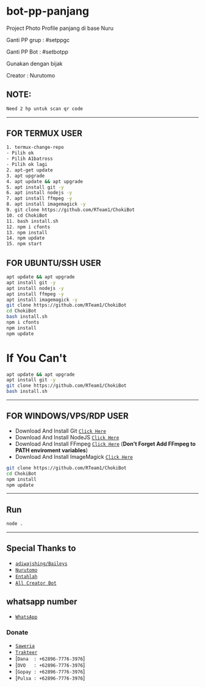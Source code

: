 # bot-pp-panjang
Project Photo Profile panjang di base Nuru



Ganti PP grup : 
#setppgc 

Ganti PP Bot :
#setbotpp





Gunakan dengan bijak



Creator : Nurutomo

## NOTE: 
```bash
Need 2 hp untuk scan qr code
```
------------
## FOR TERMUX USER

```bash
1. termux-change-repo
- Pilih ok
- Pilih A1batross
- Pilih ok lagi
2. apt-get update
3. apt upgrade
4. apt update && apt upgrade
5. apt install git -y
6. apt install nodejs -y
7. apt install ffmpeg -y
8. apt install imagemagick -y
9. git clone https://github.com/RTeam1/ChokiBot
10. cd ChokiBot
11. bash install.sh
12. npm i cfonts
13. npm install
14. npm update
15. npm start
```

## FOR UBUNTU/SSH USER

```bash
apt update && apt upgrade
apt install git -y
apt install nodejs -y
apt install ffmpeg -y
apt install imagemagick -y
git clone https://github.com/RTeam1/ChokiBot
cd ChokiBot
bash install.sh
npm i cfonts
npm install
npm update
```
# If You Can't
```bash
apt update && apt upgrade
apt install git -y
git clone https://github.com/RTeam1/ChokiBot
bash install.sh
```
---------

## FOR WINDOWS/VPS/RDP USER

* Download And Install Git [`Click Here`](https://git-scm.com/downloads)
* Download And Install NodeJS [`Click Here`](https://nodejs.org/en/download)
* Download And Install FFmpeg [`Click Here`](https://ffmpeg.org/download.html) (**Don't Forget Add FFmpeg to PATH enviroment variables**)
* Download And Install ImageMagick [`Click Here`](https://imagemagick.org/script/download.php)

```bash
git clone https://github.com/RTeam1/ChokiBot
cd ChokiBot
npm install
npm update
```

---------

## Run

```bash
node .
```

---------

## Special Thanks to
* [`adiwajshing/Baileys`](https://github.com/adiwajshing/Baileys)
* [`Nurutomo`](https://github.com/nurutomo)
* [`Entahlah`](https://github.com/RTeam1)
* [`All Creator Bot`](https://google.com)

## whatsapp number
* [`WhatsApp`](https://wa.me/79224816516)
### Donate
* [`Saweria`](https://saweria.co/rey404)
* [`Trakteer`](https://trakteer.id/rey404)
* [`Dana  : +62896-7776-3976`]
* [`OVO   : +62896-7776-3976`]
* [`Gopay : +62896-7776-3976`]
* [`Pulsa : +62896-7776-3976`]
